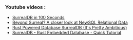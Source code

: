### Youtube videos :
- [SurrealDB in 100 Seconds](https://www.youtube.com/watch?v=C7WFwgDRStM)
- [Beyond Surreal? A closer look at NewSQL Relational Data](https://www.youtube.com/watch?v=LCAIkx1p1k0)
- [Rust Powered Database SurrealDB (It's Pretty Ambitious)](https://www.youtube.com/watch?v=DPQbuW9dQ7w)
- [SurrealDB - Rust Embedded Database - Quick Tutorial](https://www.youtube.com/watch?v=iOyvum0D3LM)

